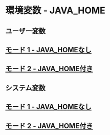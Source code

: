 # 環境変数 - JAVA_HOME

## ユーザー変数

## [モード 1 - JAVA_HOMEなし](https://github.com/ghsumiyasu/Java-Basico/blob/main/README-Home-Usuario-modo1-jp.md)
## [モード 2 - JAVA_HOME付き](https://github.com/ghsumiyasu/Java-Basico/blob/main/README-Home-Usuario-modo2-jp.md)

## システム変数

## [モード 1 - JAVA_HOMEなし](https://github.com/ghsumiyasu/Java-Basico/blob/main/README-Home-Sistema-modo1-jp.md)
## [モード 2 - JAVA_HOME付き](https://github.com/ghsumiyasu/Java-Basico/blob/main/README-Home-Sistema-modo2-jp.md)

